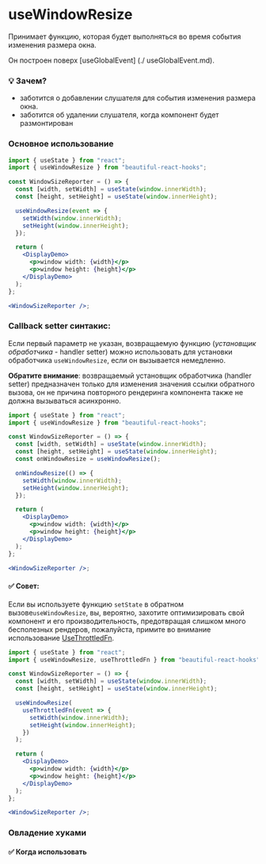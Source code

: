 # useWindowResize

Принимает функцию, которая будет выполняться во время события изменения размера окна.

Он построен поверх [useGlobalEvent] (./ useGlobalEvent.md).

### 💡 Зачем?

- заботится о добавлении слушателя для события изменения размера окна.
- заботится об удалении слушателя, когда компонент будет размонтирован

### Основное использование

```jsx harmony
import { useState } from "react";
import { useWindowResize } from "beautiful-react-hooks";

const WindowSizeReporter = () => {
  const [width, setWidth] = useState(window.innerWidth);
  const [height, setHeight] = useState(window.innerHeight);

  useWindowResize(event => {
    setWidth(window.innerWidth);
    setHeight(window.innerHeight);
  });

  return (
    <DisplayDemo>
      <p>window width: {width}</p>
      <p>window height: {height}</p>
    </DisplayDemo>
  );
};

<WindowSizeReporter />;
```

### Callback setter синтакис:

Если первый параметр не указан, возвращаемую функцию (_установщик обработчика_ - handler setter) можно использовать для
установки обработчика `useWindowResize`, если он вызывается немедленно.

**Обратите внимание**: возвращаемый установщик обработчика (handler setter) предназначен только для изменения значения ссылки обратного вызова, он не
причина повторного рендеринга компонента также не должна вызываться асинхронно.

```jsx harmony
import { useState } from "react";
import { useWindowResize } from "beautiful-react-hooks";

const WindowSizeReporter = () => {
  const [width, setWidth] = useState(window.innerWidth);
  const [height, setHeight] = useState(window.innerHeight);
  const onWindowResize = useWindowResize();

  onWindowResize(() => {
    setWidth(window.innerWidth);
    setHeight(window.innerHeight);
  });

  return (
    <DisplayDemo>
      <p>window width: {width}</p>
      <p>window height: {height}</p>
    </DisplayDemo>
  );
};

<WindowSizeReporter />;
```

#### ✅ Совет:

Если вы используете функцию `setState` в обратном вызове`useWindowResize`, вы, вероятно, захотите оптимизировать свой компонент и его
производительность, предотвращая слишком много бесполезных рендеров, пожалуйста, примите во внимание использование
[UseThrottledFn](useThrottledFn.md).

```jsx harmony
import { useState } from "react";
import { useWindowResize, useThrottledFn } from "beautiful-react-hooks";

const WindowSizeReporter = () => {
  const [width, setWidth] = useState(window.innerWidth);
  const [height, setHeight] = useState(window.innerHeight);

  useWindowResize(
    useThrottledFn(event => {
      setWidth(window.innerWidth);
      setHeight(window.innerHeight);
    })
  );

  return (
    <DisplayDemo>
      <p>window width: {width}</p>
      <p>window height: {height}</p>
    </DisplayDemo>
  );
};

<WindowSizeReporter />;
```

### Овладение хуками

#### ✅ Когда использовать
